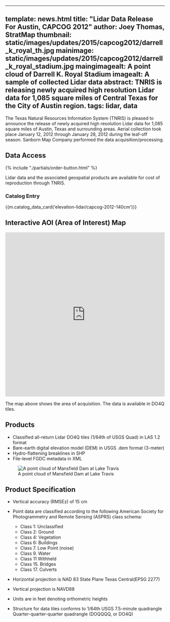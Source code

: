 
---
template: news.html
title: "Lidar Data Release For Austin, CAPCOG 2012"
author: Joey Thomas, StratMap
thumbnail: static/images/updates/2015/capcog2012/darrell_k_royal_th.jpg
mainimage: static/images/updates/2015/capcog2012/darrell_k_royal_stadium.jpg
maingimagealt: A point cloud of Darrell K. Royal Stadium
imagealt: A sample of collected Lidar data
abstract: 
    TNRIS is releasing newly acquired high resolution Lidar data for 1,085 square miles of Central Texas for the City of Austin region.
tags: lidar, data
---
 
The Texas Natural Resources Information System (TNRIS) is pleased to announce the release of newly acquired high resolution Lidar data for 1,085 square miles of Austin, Texas and surrounding areas. Aerial collection took place January 12, 2012 through January 28, 2012 during the leaf-off season. Sanborn Map Company performed the data acquisition/processing.  

## Data Access
<div class="media">
  <div class="media-left">
    {% include "./partials/order-button.html" %}
  </div>
  <div class="media-body">
    <p>Lidar data and the associated geospatial products are available for cost of reproduction through TNRIS.</p>
  </div>
</div>

### Catalog Entry
{{m.catalog_data_card('elevation-lidar/capcog-2012-140cm')}}

## Interactive AOI (Area of Interest) Map
<iframe width="100%" height="520" frameborder="0" src="https://tnris.cartodb.com/viz/01a1b8ba-3abe-11e5-bfd3-0e018d66dc29/embed_map" allowfullscreen webkitallowfullscreen mozallowfullscreen oallowfullscreen msallowfullscreen></iframe>

The map above shows the area of acquisition. The data is available in DO4Q tiles.

## Products

-	Classified all-return Lidar DO4Q tiles (1/64th of USGS Quad) in LAS 1.2 format
-	Bare-earth digital elevation model (DEM) in USGS .dem format (3-meter)
-	Hydro-flattening breaklines in SHP
-	File-level FGDC metadata in XML

<figure>
<img class="img-responsive" src="{{m.link('static/images/updates/2015/capcog2012/mansfield_dam.jpg')}}" alt="A point cloud of Mansfield Dam at Lake Travis">
<figcaption>A point cloud of Mansfield Dam at Lake Travis</figcaption>
</figure>

## Product Specification

- Vertical accuracy (RMSEz) of 15 cm  

- Point data are classified according to the following American Society for Photogrammetry and Remote Sensing (ASPRS) class schema:
  - Class 1: Unclassified	
  - Class 2: Ground
  - Class 4: Vegetation		
  - Class 6: Buildings	
  - Class 7. Low Point (noise)
  - Class 9. Water
  - Class 11 Withheld
  - Class 15. Bridges 
  - Class 17. Culverts
- Horizontal projection is NAD 83 State Plane Texas Central(EPSG 2277)

- Vertical projection is NAVD88 
- Units are in feet denoting orthometric heights
- Structure for data  tiles conforms to 1/64th USGS 7.5-minute quadrangle 
  Quarter-quarter-quarter quadrangle (DOQQQQ, or DO4Q)
